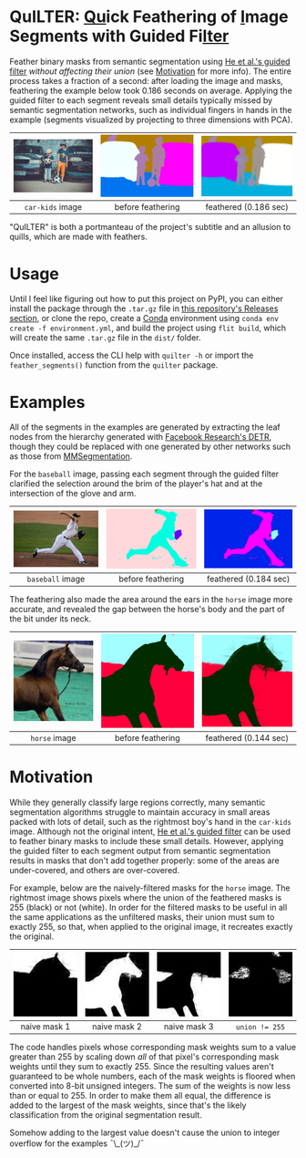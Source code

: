 # QuILTER: <u>Qu</u>ick Feathering of <u>I</u>mage Segments with Guided Fi<u>lter</u>

Feather binary masks from semantic segmentation using [He et al.'s guided filter](http://kaiminghe.com/publications/eccv10guidedfilter.pdf) _without affecting their union_ (see [Motivation](#motivation) for more info). The entire process takes a fraction of a second: after loading the image and masks, feathering the example below took 0.186 seconds on average. Applying the guided filter to each segment reveals small details typically missed by semantic segmentation networks, such as individual fingers in hands in the example (segments visualized by projecting to three dimensions with PCA).

| ![](images/car-kids/car-kids.png) | ![](images/car-kids/before/pca.png) | ![](images/car-kids/after/pca.png) |
| :-------------------------------: | :---------------------------------: | :--------------------------------: |
|         `car-kids` image          |          before feathering          |       feathered (0.186 sec)        |

"QuILTER" is both a portmanteau of the project's subtitle and an allusion to quills, which are made with feathers.

# Usage

Until I feel like figuring out how to put this project on PyPI, you can either install the package through the `.tar.gz` file in [this repository's Releases section](https://github.com/Jklein64/QuILTER/releases), or clone the repo, create a [Conda](https://docs.conda.io/projects/conda/en/latest/user-guide/getting-started.html) environment using `conda env create -f environment.yml`, and build the project using `flit build`, which will create the same `.tar.gz` file in the `dist/` folder.

Once installed, access the CLI help with `quilter -h` or import the `feather_segments()` function from the `quilter` package.

# Examples

All of the segments in the examples are generated by extracting the leaf nodes from the hierarchy generated with [Facebook Research's DETR](https://github.com/facebookresearch/detr), though they could be replaced with one generated by other networks such as those from [MMSegmentation](https://github.com/open-mmlab/mmsegmentation).

For the `baseball` image, passing each segment through the guided filter clarified the selection around the brim of the player's hat and at the intersection of the glove and arm.

| ![](images/baseball/baseball.png) | ![](images/baseball/before/pca.png) | ![](images/baseball/after/pca.png) |
| :-------------------------------: | :---------------------------------: | :--------------------------------: |
|         `baseball` image          |          before feathering          |       feathered (0.184 sec)        |

The feathering also made the area around the ears in the `horse` image more accurate, and revealed the gap between the horse's body and the part of the bit under its neck.

| ![](images/horse/horse.png) | ![](images/horse/before/pca.png) | ![](images/horse/after/pca.png) |
| :-------------------------: | :------------------------------: | :-----------------------------: |
|        `horse` image        |        before feathering         |      feathered (0.144 sec)      |

# Motivation

While they generally classify large regions correctly, many semantic segmentation algorithms struggle to maintain accuracy in small areas packed with lots of detail, such as the rightmost boy's hand in the `car-kids` image. Although not the original intent, [He et al.'s guided filter](http://kaiminghe.com/publications/eccv10guidedfilter.pdf) can be used to feather binary masks to include these small details. However, applying the guided filter to each segment output from semantic segmentation results in masks that don't add together properly: some of the areas are under-covered, and others are over-covered.

For example, below are the naively-filtered masks for the `horse` image. The rightmost image shows pixels where the union of the feathered masks is 255 (black) or not (white). In order for the filtered masks to be useful in all the same applications as the unfiltered masks, their union must sum to exactly 255, so that, when applied to the original image, it recreates exactly the original.

| ![](images/misc/bad-1.png) | ![](images/misc/bad-2.png) | ![](images/misc/bad-3.png) | ![](images/misc/bad-union.png) |
| :------------------------: | :------------------------: | :------------------------: | :----------------------------: |
|        naive mask 1        |        naive mask 2        |        naive mask 3        |         `union != 255`         |

The code handles pixels whose corresponding mask weights sum to a value greater than 255 by scaling down _all_ of that pixel's corresponding mask weights until they sum to exactly 255. Since the resulting values aren't guaranteed to be whole numbers, each of the mask weights is floored when converted into 8-bit unsigned integers. The sum of the weights is now less than or equal to 255. In order to make them all equal, the difference is added to the largest of the mask weights, since that's the likely classification from the original segmentation result.

Somehow adding to the largest value doesn't cause the union to integer overflow for the examples ¯\\\_(ツ)\_/¯
